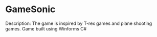 # GameSonic

Description: The game is inspired by T-rex games and plane shooting games. Game built using Winforms C#
